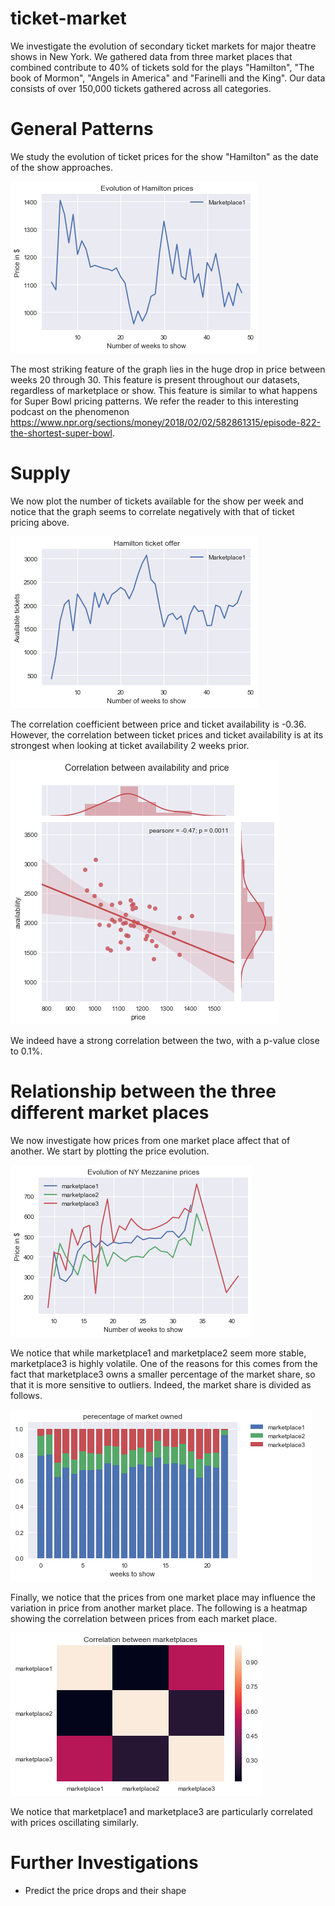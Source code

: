 # ticket-market

We investigate the evolution of secondary ticket markets for major theatre shows in New York. We gathered data from three market places that combined contribute to 40\% of tickets sold for the plays "Hamilton", "The book of Mormon", "Angels in America" and "Farinelli and the King". Our data consists of over 150,000 tickets gathered across all categories.  

# General Patterns

We study the evolution of ticket prices for the show "Hamilton" as the date of the show approaches.

![Evolution of Hamilton prices](images/evolutionhamiltonprices.png)

The most striking feature of the graph lies in the huge drop in price between weeks 20 through 30. This feature is present throughout our datasets, regardless of marketplace or show. This feature is similar to what happens for Super Bowl pricing patterns. We refer the reader to this interesting podcast on the phenomenon https://www.npr.org/sections/money/2018/02/02/582861315/episode-822-the-shortest-super-bowl.

# Supply

We now plot the number of tickets available for the show per week and notice that the graph seems to correlate negatively with that of ticket pricing above.

![Hamilton Ticket Offer](images/hamiltonticketoffer.png)

The correlation coefficient between price and ticket availability is -0.36. However, the correlation between ticket prices and ticket availability is at its strongest when looking at ticket availability 2 weeks prior. 

![Correlation two weeks prior](images/correlation2weeksprior.png)

We indeed have a strong correlation between the two, with a p-value close to 0.1\%.

# Relationship between the three different market places 

We now investigate how prices from one market place affect that of another. We start by plotting the price evolution.

![Price Evolution](images/prices.png)

We notice that while marketplace1 and marketplace2 seem more stable, marketplace3 is highly volatile. One of the reasons for this comes from the fact that marketplace3 owns a smaller percentage of the market share, so that it is more sensitive to outliers. Indeed, the market share is divided as follows.

![Market share](images/marketshare.png)

Finally, we notice that the prices from one market place may influence the variation in price from another market place. The following is a heatmap showing the correlation between prices from each market place.

![Correlation between marketplaces](images/correlation.png)

We notice that marketplace1 and marketplace3 are particularly correlated with prices oscillating similarly.

# Further Investigations

* Predict the price drops and their shape





